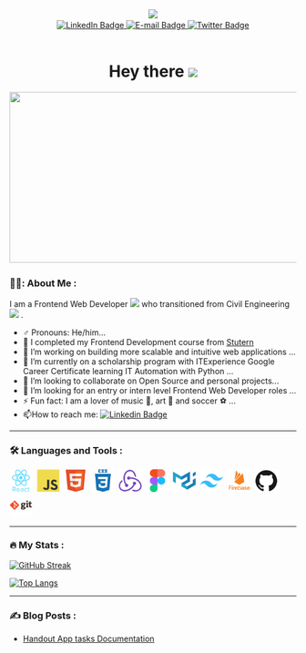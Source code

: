 <div id="header" align="center">
  <img src="https://media.giphy.com/media/M9gbBd9nbDrOTu1Mqx/giphy.gif" width="100"/>
  <div id="badges">
  <a href="https://www.linkedin.com/in/elijahkugbiyi/">
    <img src="https://img.shields.io/badge/LinkedIn-blue?style=for-the-badge&logo=linkedin&logoColor=white" alt="LinkedIn Badge"/>
  </a>
  <a href="mailto:johnnyelijahfemi@gmail.com">
    <img src="https://img.shields.io/badge/EMail-orange?style=for-the-badge&logo=gmail&logoColor=white" alt="E-mail Badge"/>
  </a>
  <a href="https://www.twitter.com/TzElijay">
    <img src="https://img.shields.io/badge/Twitter-blue?style=for-the-badge&logo=twitter&logoColor=white" alt="Twitter Badge"/>
  </a>
</div>
  <img src="https://komarev.com/ghpvc/?username=ELIJAHJOHNNY&style=flat-square&color=blue" alt=""/>
  <h1>
  Hey there
  <img src="https://media.giphy.com/media/hvRJCLFzcasrR4ia7z/giphy.gif" width="30px"/>
</h1>
  <div align="center">
  <img src="https://media.giphy.com/media/dWesBcTLavkZuG35MI/giphy.gif" width="600" height="300"/>
</div>
</div>


### 🧑‍💻: About Me :
<div>
  I am a Frontend Web Developer <img src="https://media.giphy.com/media/WUlplcMpOCEmTGBtBW/giphy.gif" width="30"> who transitioned from Civil Engineering <img src="https://media.giphy.com/media/JQv4WNtg5j5GR3wHir/giphy.gif" width="30"> .
  </div>

- ♂️  Pronouns: He/him...
- :school: I completed my Frontend Development course from <a href="https://www.stutern.com">Stutern</a> 
- 🔭 I’m working on building more scalable and intuitive web applications ...
- 🌱 I’m currently on a scholarship program with ITExperience Google Career Certificate learning IT Automation with Python ...
- 👯 I’m looking to collaborate on Open Source and personal projects...
- 🤔 I’m looking for an entry or intern level Frontend Web Developer roles ...
- ⚡ Fun fact: I am a lover of music :musical_note:, art 🎨 and soccer ⚽ ...
- :mailbox:How to reach me: [![Linkedin Badge](https://img.shields.io/badge/-ELIJAH-blue?style=flat&logo=Linkedin&logoColor=white)](https://www.linkedin.com/in/elijahkugbiyi/) 

---

### :hammer_and_wrench: Languages and Tools :
<div>
  <img src="https://github.com/devicons/devicon/blob/master/icons/react/react-original-wordmark.svg" title="React" alt="React" width="40" height="40"/>&nbsp;
  <img src="https://github.com/devicons/devicon/blob/master/icons/javascript/javascript-original.svg" title="JavaScript" alt="JavaScript" width="40" height="40"/>&nbsp;
  <img src="https://github.com/devicons/devicon/blob/master/icons/html5/html5-original.svg" title="HTML5" alt="HTML" width="40" height="40"/>&nbsp;
  <img src="https://github.com/devicons/devicon/blob/master/icons/css3/css3-plain-wordmark.svg"  title="CSS3" alt="CSS" width="40" height="40"/>&nbsp;
  <img src="https://github.com/devicons/devicon/blob/master/icons/redux/redux-original.svg" title="Redux" alt="Redux " width="40" height="40"/>&nbsp;
  <img src="https://github.com/devicons/devicon/blob/master/icons/figma/figma-original.svg" title="Redux" alt="Redux " width="40" height="40"/>&nbsp;
  <img src="https://github.com/devicons/devicon/blob/master/icons/materialui/materialui-original.svg" title="Material UI" alt="Material UI" width="40" height="40"/>&nbsp;
  <img src="https://github.com/devicons/devicon/blob/master/icons/tailwindcss/tailwindcss-plain.svg" title="Tailwind" alt="Tailwind CSS" width="40" height="40"/>&nbsp;
  <img src="https://github.com/devicons/devicon/blob/master/icons/firebase/firebase-plain-wordmark.svg" title="Firebase" alt="Firebase" width="40" height="40"/>&nbsp;
  <img src="https://github.com/devicons/devicon/blob/master/icons/github/github-original.svg" title="Git" **alt="Git" width="40" height="40"/>
  <img src="https://github.com/devicons/devicon/blob/master/icons/git/git-original-wordmark.svg" title="Git" **alt="Git" width="40" height="40"/>
</div>

---

### :fire: My Stats :
[![GitHub Streak](http://github-readme-streak-stats.herokuapp.com?user=ELIJAHJOHNNY&theme=dark&background=000000)](https://git.io/streak-stats)

[![Top Langs](https://github-readme-stats.vercel.app/api/top-langs/?username=ELIJAHJOHNNY&layout=compact&theme=vision-friendly-dark)](https://github.com/anuraghazra/github-readme-stats)

---

### :writing_hand: Blog Posts :

- <a href="https://medium.com/@johnnyelijahfemi/stutern-housemanship-documentation-on-setting-up-editorconfig-for-project-handout-by-kugbiyi-9327546b3c50">Handout App tasks Documentation</a>
<!-- BLOG-POST-LIST:START -->
<!-- BLOG-POST-LIST:END -->
